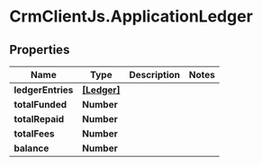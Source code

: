 # CrmClientJs.ApplicationLedger

## Properties

Name | Type | Description | Notes
------------ | ------------- | ------------- | -------------
**ledgerEntries** | [**[Ledger]**](Ledger.md) |  | 
**totalFunded** | **Number** |  | 
**totalRepaid** | **Number** |  | 
**totalFees** | **Number** |  | 
**balance** | **Number** |  | 


